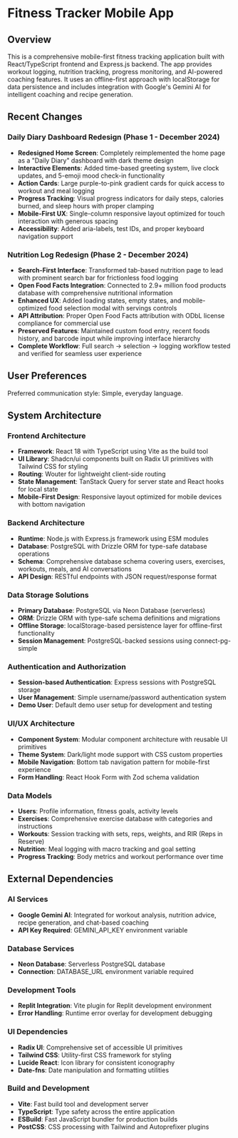 # Fitness Tracker Mobile App

## Overview

This is a comprehensive mobile-first fitness tracking application built with React/TypeScript frontend and Express.js backend. The app provides workout logging, nutrition tracking, progress monitoring, and AI-powered coaching features. It uses an offline-first approach with localStorage for data persistence and includes integration with Google's Gemini AI for intelligent coaching and recipe generation.

## Recent Changes

### Daily Diary Dashboard Redesign (Phase 1 - December 2024)
- **Redesigned Home Screen**: Completely reimplemented the home page as a "Daily Diary" dashboard with dark theme design
- **Interactive Elements**: Added time-based greeting system, live clock updates, and 5-emoji mood check-in functionality
- **Action Cards**: Large purple-to-pink gradient cards for quick access to workout and meal logging
- **Progress Tracking**: Visual progress indicators for daily steps, calories burned, and sleep hours with proper clamping
- **Mobile-First UX**: Single-column responsive layout optimized for touch interaction with generous spacing
- **Accessibility**: Added aria-labels, test IDs, and proper keyboard navigation support

### Nutrition Log Redesign (Phase 2 - December 2024)
- **Search-First Interface**: Transformed tab-based nutrition page to lead with prominent search bar for frictionless food logging
- **Open Food Facts Integration**: Connected to 2.9+ million food products database with comprehensive nutritional information
- **Enhanced UX**: Added loading states, empty states, and mobile-optimized food selection modal with servings controls
- **API Attribution**: Proper Open Food Facts attribution with ODbL license compliance for commercial use
- **Preserved Features**: Maintained custom food entry, recent foods history, and barcode input while improving interface hierarchy
- **Complete Workflow**: Full search → selection → logging workflow tested and verified for seamless user experience

## User Preferences

Preferred communication style: Simple, everyday language.

## System Architecture

### Frontend Architecture
- **Framework**: React 18 with TypeScript using Vite as the build tool
- **UI Library**: Shadcn/ui components built on Radix UI primitives with Tailwind CSS for styling
- **Routing**: Wouter for lightweight client-side routing
- **State Management**: TanStack Query for server state and React hooks for local state
- **Mobile-First Design**: Responsive layout optimized for mobile devices with bottom navigation

### Backend Architecture
- **Runtime**: Node.js with Express.js framework using ESM modules
- **Database**: PostgreSQL with Drizzle ORM for type-safe database operations
- **Schema**: Comprehensive database schema covering users, exercises, workouts, meals, and AI conversations
- **API Design**: RESTful endpoints with JSON request/response format

### Data Storage Solutions
- **Primary Database**: PostgreSQL via Neon Database (serverless)
- **ORM**: Drizzle ORM with type-safe schema definitions and migrations
- **Offline Storage**: localStorage-based persistence layer for offline-first functionality
- **Session Management**: PostgreSQL-backed sessions using connect-pg-simple

### Authentication and Authorization
- **Session-based Authentication**: Express sessions with PostgreSQL storage
- **User Management**: Simple username/password authentication system
- **Demo User**: Default demo user setup for development and testing

### UI/UX Architecture
- **Component System**: Modular component architecture with reusable UI primitives
- **Theme System**: Dark/light mode support with CSS custom properties
- **Mobile Navigation**: Bottom tab navigation pattern for mobile-first experience
- **Form Handling**: React Hook Form with Zod schema validation

### Data Models
- **Users**: Profile information, fitness goals, activity levels
- **Exercises**: Comprehensive exercise database with categories and instructions
- **Workouts**: Session tracking with sets, reps, weights, and RIR (Reps in Reserve)
- **Nutrition**: Meal logging with macro tracking and goal setting
- **Progress Tracking**: Body metrics and workout performance over time

## External Dependencies

### AI Services
- **Google Gemini AI**: Integrated for workout analysis, nutrition advice, recipe generation, and chat-based coaching
- **API Key Required**: GEMINI_API_KEY environment variable

### Database Services
- **Neon Database**: Serverless PostgreSQL database
- **Connection**: DATABASE_URL environment variable required

### Development Tools
- **Replit Integration**: Vite plugin for Replit development environment
- **Error Handling**: Runtime error overlay for development debugging

### UI Dependencies
- **Radix UI**: Comprehensive set of accessible UI primitives
- **Tailwind CSS**: Utility-first CSS framework for styling
- **Lucide React**: Icon library for consistent iconography
- **Date-fns**: Date manipulation and formatting utilities

### Build and Development
- **Vite**: Fast build tool and development server
- **TypeScript**: Type safety across the entire application
- **ESBuild**: Fast JavaScript bundler for production builds
- **PostCSS**: CSS processing with Tailwind and Autoprefixer plugins
